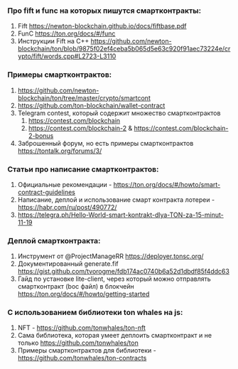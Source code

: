 ### Про fift и func на которых пишутся смартконтракты:
1. Fift https://newton-blockchain.github.io/docs/fiftbase.pdf
2. FunC https://ton.org/docs/#/func
3. Инструкции Fift на C++ https://github.com/newton-blockchain/ton/blob/9875f02ef4ceba5b065d5e63c920f91aec73224e/crypto/fift/words.cpp#L2723-L3110

### Примеры смартконтрактов:
1. https://github.com/newton-blockchain/ton/tree/master/crypto/smartcont
2. https://github.com/ton-blockchain/wallet-contract
3. Telegram contest, который содержит множество смартконтрактов
    1. https://contest.com/blockchain
    2. https://contest.com/blockchain-2 & https://contest.com/blockchain-2-bonus
4. Заброшенный форум, но есть примеры смартконтрактов https://tontalk.org/forums/3/

### Статьи про написание смартконтрактов:
1. Официальные рекомендации - https://ton.org/docs/#/howto/smart-contract-guidelines
2. Написание, деплой и использование смарт контракта лотереи - https://habr.com/ru/post/490772/
3. https://telegra.ph/Hello-World-smart-kontrakt-dlya-TON-za-15-minut-11-19

### Деплой смартконтракта:
1. Инструмент от @ProjectManageRR https://deployer.tonsc.org/
2. Документированный generate.fif https://gist.github.com/tvorogme/fdb174ac0740b6a52d1dbdf85f4ddc63
3. Гайд по установке lite-client, через который можно отправлять смартконтракт (boc файл) в блокчейн https://ton.org/docs/#/howto/getting-started

### С использованием библиотеки ton whales на js:
1. NFT - https://github.com/tonwhales/ton-nft
2. Сама библиотека, которая умеет деплоить смартконтракт и не только https://github.com/tonwhales/ton
3. Примеры смартконтрактов для библиотеки - https://github.com/tonwhales/ton-contracts
